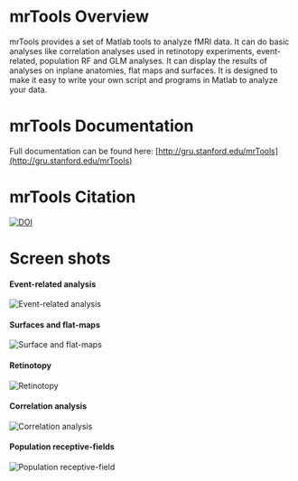 # mrTools Overview

mrTools provides a set of Matlab tools to analyze fMRI data. It can do basic analyses like correlation analyses used in retinotopy experiments, event-related, population RF and GLM analyses. It can display the results of analyses on inplane anatomies, flat maps and surfaces. It is designed to make it easy to write your own script and programs in Matlab to analyze your data.

# mrTools Documentation

Full documentation can be found here: [http://gru.stanford.edu/mrTools](http://gru.stanford.edu/mrTools)

# mrTools Citation

[![DOI](https://zenodo.org/badge/DOI/10.5281/zenodo.1299483.svg)](https://doi.org/10.5281/zenodo.1299483)

# Screen shots
#### Event-related analysis
![Event-related analysis](http://gru.stanford.edu/lib/exe/fetch.php/mrtools/ertutorial9.png)
#### Surfaces and flat-maps
![Surface and flat-maps](http://gru.stanford.edu/lib/exe/fetch.php/mrtools/surftutorial_viewer2.png)
#### Retinotopy
![Retinotopy](http://gru.stanford.edu/lib/exe/fetch.php/mrtools/retinotopytutorial_coranal8.png)
#### Correlation analysis
![Correlation analysis](http://gru.stanford.edu/lib/exe/fetch.php/mrtools/retinotopytutorial_coranal6.png)
#### Population receptive-fields
![Population receptive-field](http://gru.stanford.edu/lib/exe/fetch.php/mrtools/prfinterrogator.png)
